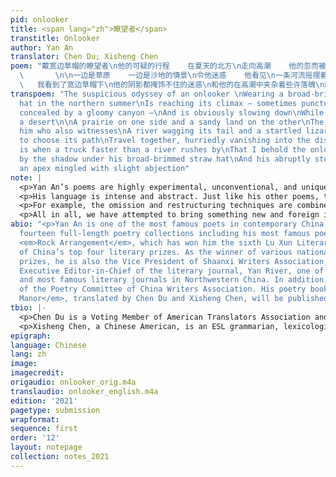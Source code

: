 ```yaml
---
pid: onlooker
title: <span lang="zh">瞭望者</span>
transtitle: Onlooker
author: Yan An
translator: Chen Du; Xisheng Chen
poem: "戴宽边草帽的瞭望者\n他的可疑的行程    在夏天的北方\n走向高潮    他的忽而被群峰突出\n忽而又被幽暗的峡谷藏匿的行程\n在渐渐靠近沙漠时\n明显地慢下来了
  \       \n\n一边是草原    一边是沙地的情景\n令他迷惑    他看见\n一条河流摇摆着尾巴\n和一条受惊的慌不择路的蜥蜴\n他们结伴而行    消失般地奔赴远处\n\n我是在一辆比河流跑得更快的卡车\n一晃而过时看到瞭望者的
  \   我看到了宽边草帽下\n他的阴影都掩饰不住的迷惑\n和他的在高潮中夹杂着些许落魄\n而忽然停下来的旅程"
transpoem: "The suspicious odyssey of an onlooker \nWearing a broad-brimmed straw
  hat in the northern summer\nIs reaching its climax — sometimes punctuated by peaks\nOtherwise
  concealed by a gloomy canyon —\nAnd is obviously slowing down\nWhile gradually approaching
  a desert\n\nA prairie on one side and a sandy land on the other\nThe views bewilder
  him who also witnesses\nA river wagging its tail and a startled lizard \nToo desperate
  to choose its path\nTravel together, hurriedly vanishing into the distance\n\nIt
  is when a truck faster than a river rushes by\nThat I behold the onlooker, his bewilderment\nUnconcealable
  by the shadow under his broad-brimmed straw hat\nAnd his abruptly stopped journey\nWith
  an apex mingled with slight abjection"
note: |
  <p>Yan An’s poems are highly experimental, unconventional, and unique according to the standards and traditions of Chinese culture, considering their aesthetic value, contents, philosophical denotations and meanings. As a pioneer in modern Westernized Chinese poetry, Yan An has completely transformed Chinese readers’ concepts and understanding of poetry through his unique views about the universe, life, society, and people. His way of thinking is unusual and unconventional. His poems do not contain any of the Chinese elements traditionally and commonly depicted by other Chinese poets and even if they do, they are addressed from unique perspectives. Therefore, they can transcend the boundaries between nations and cultures, reaching for a wider audience across the world. In each of his poems, behind his boundless imagination, there lies a story and Yan An’s sentiments and understandings of life, people, society, and the universe.</p>
  <p>His language is intense and abstract. Just like his other poems, these poems are rich in imagery and literary devices, such as metaphor, personification, and parallelism. These literary devices have well served their purpose in the Chinese versions. Nevertheless, in their English versions, some transcreation techniques have to be exploited to retain the same or similar effect.</p>
  <p>For example, the omission and restructuring techniques are combined together in translating the first two lines of the first stanza of the poem “Onlooker.” In particular, “his” is omitted, “wearing a broad-brimmed straw hat” is restructured from the first line to the second line, and “the suspicious odyssey” is restructured from the second line to the third line. Also, the spaces are switched to English conventions to make the translation more elegant. In order to delete some of the spaces, conjunctions are used as in the case of “and” and “who” in the first and second line of the second stanza, respectively.</p>
  <p>All in all, we have attempted to bring something new and foreign into English to enrich it, by helping English poets and readers unleash their creativity, imagination, inspiration, and by bridging or integrating American and Chinese culture and ways of thinking. Also, we have endeavored to create some novel transcreation techniques to help with any future translation of Yan An’s poems.</p>
abio: "<p>Yan An is one of the most famous poets in contemporary China, author of
  fourteen full-length poetry collections including his most famous poetry collection
  <em>Rock Arrangement</em>, which has won him the sixth Lu Xun Literary Prize, one
  of China’s top four literary prizes. As the winner of various national awards and
  prizes, he is also the Vice President of Shaanxi Writers Association, the head and
  Executive Editor-in-Chief of the literary journal, Yan River, one of the oldest
  and most famous literary journals in Northwestern China. In addition, he is a member
  of the Poetry Committee of China Writers Association. His poetry book <em>A Naturalist’s
  Manor</em>, translated by Chen Du and Xisheng Chen, will be published by Chax Press.</p>"
tbio: |-
  <p>Chen Du is a Voting Member of American Translators Association and a member of the Translators Association of China with a Master’s Degree in Biophysics from Roswell Park Cancer Institute, the State University of New York at Buffalo and a Master’s Degree in Radio Physics from the Chinese Academy of Sciences. She revised more than eight chapters of the Chinese translation of the biography of Helen Snow, <em>Helen Foster Snow – An American Woman in Revolutionary China</em>. In the United States, her translations have appeared in <em>Columbia Journal</em>, <em>Lunch Ticket</em>, <em>Pilgrimage</em>, the <em>Los Angeles Review</em>, and elsewhere. Three poems co-translated by her and Xisheng Chen were finalists in the Gabo Prize for Literature in Translation and Multilingual Texts in 2020. She is also the author of the book <em>Successful Personal Statements</em>. Find her online at ofsea.com.</p>
  <p>Xisheng Chen, a Chinese American, is an ESL grammarian, lexicologist, linguist, translator and educator. His educational background includes: a BA and an MA from Fudan University, Shanghai, China, and a Mandarin Healthcare Interpreter Certificate from the City College of San Francisco. His working history includes: translator for Shanghai TV Station, Evening English News; Lecturer at Jiangnan University, Wuxi, China; Adjunct Professor at the Departments of English and Social Sciences of Trine University (formerly Tri-State University), Angola, Indiana; notary public; and contract high-tech translator for Futurewei Technologies, Inc. in Santa Clara, California. As a translator for over three decades, he has published a lot of translations in various fields in newspapers and journals in China and abroad. Three poems co-translated by him and Chen Du were finalists in the Gabo Prize for Literature in Translation and Multilingual Texts in 2020.</p>
epigraph: 
language: Chinese
lang: zh
image: 
imagecredit: 
origaudio: onlooker_orig.m4a
translaudio: onlooker_english.m4a
edition: '2021'
pagetype: submission
wrapformat: 
sequence: first
order: '12'
layout: notepage
collection: notes_2021
---
```

